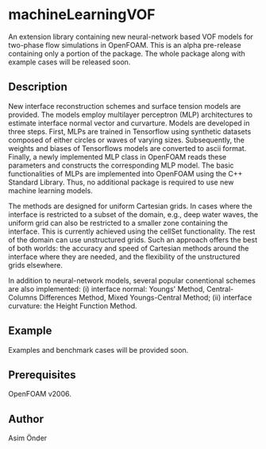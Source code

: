 
# machineLearningVOF
An extension library containing new neural-network based VOF models for two-phase flow simulations in OpenFOAM. This is an alpha pre-release containing only a portion of the package. The whole package along with example cases will be released soon.  

## Description
New interface reconstruction schemes and surface tension models are provided. The models employ multilayer perceptron (MLP) architectures to estimate interface normal vector and curvarture. Models are developed in three steps. First, MLPs are trained in Tensorflow using synthetic datasets composed of either circles or waves of varying sizes. Subsequently, the weights and biases of Tensorflows models are converted to ascii format. Finally, a newly implemented MLP class in OpenFOAM reads these parameters and constructs the corresponding MLP model. The basic functionalities of MLPs are implemented into OpenFOAM using the C++ Standard Library. Thus, no additional package is required to use new machine learning models.  

The methods are designed for uniform Cartesian grids. In cases where the interface is restricted to a subset of the domain, e.g., deep water waves, the uniform grid can also be restricted to a smaller zone containing the interface. This is currently achieved using the cellSet functionality. The rest of the domain can use unstructured grids. Such an approach offers the best of both worlds: the accuracy and speed of Cartesian methods around the interface where they are needed, and the flexibility of the unstructured grids elsewhere. 

In addition to neural-network models, several popular conentional schemes are also implemented: (i) interface normal: Youngs' Method, Central-Columns Differences Method, Mixed Youngs-Central Method; (ii) interface curvature: the Height Function Method.

## Example 
Examples and benchmark cases will be provided soon.

## Prerequisites
OpenFOAM v2006.

## Author
Asim Önder




